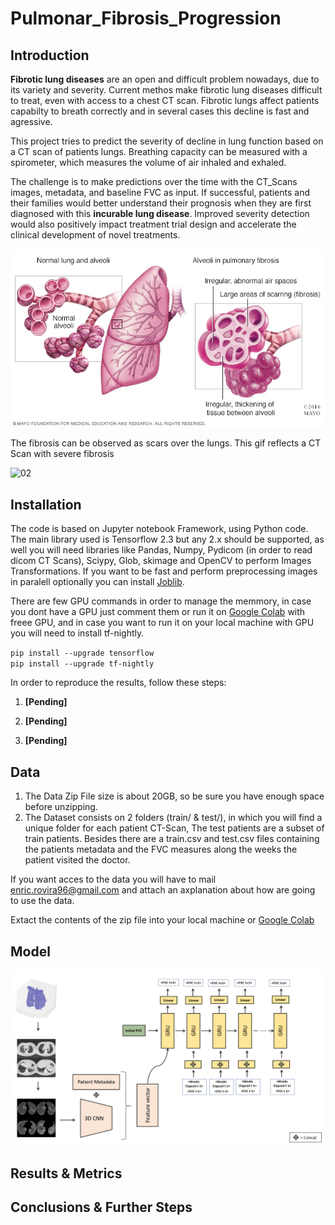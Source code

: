 # Pulmonar_Fibrosis_Progression

## Introduction

**Fibrotic lung diseases** are an open and difficult problem nowadays, due to its variety and severity. Current methos make fibrotic lung diseases difficult to treat, even with access to a chest CT scan. Fibrotic lungs affect patients capabilty to breath correctly and in several cases this decline is fast and agressive.

This project tries to predict the severity of decline in lung function based on a CT scan of patients lungs. Breathing capacity can be measured with a spirometer, which measures the volume of air inhaled and exhaled.

The challenge is to make predictions over the time with the CT_Scans images, metadata, and baseline FVC as input. If successful, patients and their families would better understand their prognosis when they are first diagnosed with this **incurable lung disease**. Improved severity detection would also positively impact treatment trial design and accelerate the clinical development of novel treatments.

![01](./Miscellaneous/01_pulm_fib.png)

The fibrosis can be observed as scars over the lungs. This gif reflects a CT Scan with severe fibrosis

![02](./Miscellaneous/04_scan_gif.gif)


## Installation

The code is based on Jupyter notebook Framework, using Python code. The main library used is Tensorflow 2.3 but any 2.x should be supported, as well you will need libraries like Pandas, Numpy, Pydicom (in order to read dicom CT Scans), Sciypy, Glob, skimage and OpenCV to perform Images Transformations. If you want to be fast and perform preprocessing images in paralell optionally you can install [Joblib](https://joblib.readthedocs.io/en/latest/). 

There are few GPU commands in order to manage the memmory, in case you dont have a GPU just comment them or run it on [Google Colab](https://colab.research.google.com/) with freee GPU, and in case you want to run it on your local machine with GPU you will need to install tf-nightly.

`pip install --upgrade tensorflow`<br>
`pip install --upgrade tf-nightly`

In order to reproduce the results, follow these steps:

 1. **[Pending]**
 
 2. **[Pending]**
 
 3. **[Pending]**
 
 
 ## Data
 
1. The Data Zip File size is about 20GB, so be sure you have enough space before unzipping.
2. The Dataset consists on 2 folders (train/ & test/), in which you will find a unique folder for each patient CT-Scan, The test patients are a subset of train patients. Besides there are a train.csv and test.csv files containing the patients metadata and the FVC measures along the weeks the patient visited the doctor.

If you want acces to the data you will have to mail <enric.rovira96@gmail.com> and attach an axplanation about how are going to use the data.

Extact the contents of the zip file into your local machine or [Google Colab](https://colab.research.google.com/)



 ## Model
 
 ![08](./Miscellaneous/08_Model_diagram.PNG)
 
 ## Results & Metrics
 
 ## Conclusions & Further Steps




